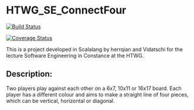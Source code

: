 # HTWG_SE_ConnectFour
[![Build Status](https://travis-ci.org/herrqian/HTWG_SE_ConnectFour.svg?branch=master)](https://travis-ci.org/herrqian/HTWG_SE_ConnectFour)

[![Coverage Status](https://coveralls.io/repos/github/herrqian/HTWG_SE_ConnectFour/badge.svg)](https://coveralls.io/github/herrqian/HTWG_SE_ConnectFour)


This is a project developed in Scalalang by herrqian and Vidatschi for the lecture Software Engineering in Constance at the HTWG.

## Description:
Two players play against each other on a 6x7, 10x11 or 16x17 board. Each player has a different colour and aims to make a straight line of four pieces, which can be vertical, horizontal or diagonal.